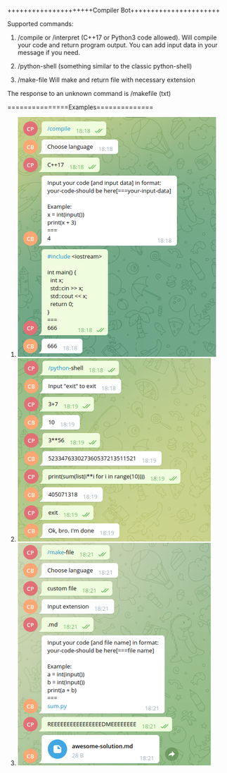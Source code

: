 +++++++++++++++++++++Compiler Bot++++++++++++++++++++++

Supported commands:
1. /compile or /interpret (C++17 or Python3 code allowed). Will compile your code and return program output. 
    You can add input data in your message if you need.

2. /python-shell (something similar to the classic python-shell)

3. /make-file Will make and return file with necessary extension

The response to an unknown command is /makefile (txt)

===============Examples==============
1. ![img.png](pictures/img.png)
2. ![img_1.png](pictures/img_1.png)
3. ![img_2.png](pictures/img_2.png)
